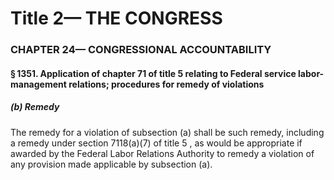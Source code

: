 
# Title 2— THE CONGRESS
### CHAPTER 24— CONGRESSIONAL ACCOUNTABILITY
#### § 1351. Application of chapter 71 of title 5 relating to Federal service labor-management relations; procedures for remedy of violations
##### (b) Remedy

The remedy for a violation of subsection (a) shall be such remedy, including a remedy under section 7118(a)(7) of title 5 , as would be appropriate if awarded by the Federal Labor Relations Authority to remedy a violation of any provision made applicable by subsection (a).
